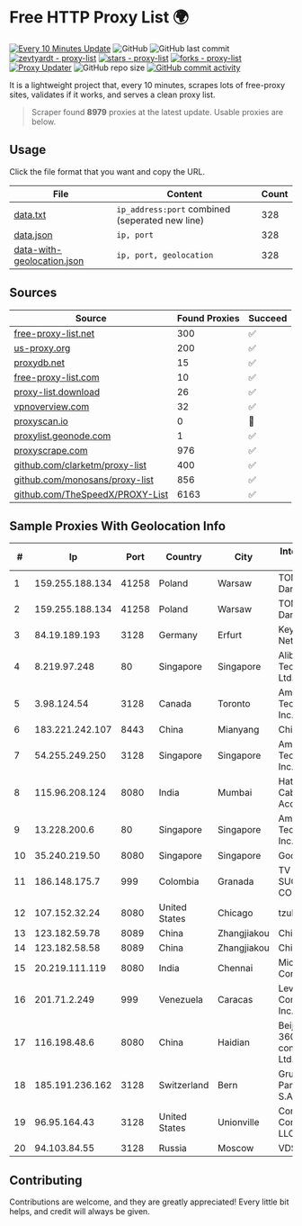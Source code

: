
# Free HTTP Proxy List 🌍

[![Every 10 Minutes Update](https://github.com/mertguvencli/http-proxy-list/actions/workflows/main.yml/badge.svg?branch=main)](https://github.com/mertguvencli/http-proxy-list/actions/workflows/main.yml)
![GitHub](https://img.shields.io/github/license/mertguvencli/http-proxy-list)
![GitHub last commit](https://img.shields.io/github/last-commit/mertguvencli/http-proxy-list)
[![zevtyardt - proxy-list](https://img.shields.io/static/v1?label=zevtyardt&message=proxy-list&color=blue&logo=github)](https://github.com/zevtyardt/proxy-list "Go to GitHub repo")
[![stars - proxy-list](https://img.shields.io/github/stars/zevtyardt/proxy-list?style=social)](https://github.com/zevtyardt/proxy-list)
[![forks - proxy-list](https://img.shields.io/github/forks/zevtyardt/proxy-list?style=social)](https://github.com/zevtyardt/proxy-list)
[![Proxy Updater](https://github.com/zevtyardt/proxy-list/workflows/Proxy%20Updater/badge.svg)](https://github.com/zevtyardt/proxy-list/actions?query=workflow:"Proxy+Updater")
![GitHub repo size](https://img.shields.io/github/repo-size/zevtyardt/proxy-list)
[![GitHub commit activity](https://img.shields.io/github/commit-activity/m/zevtyardt/proxy-list?logo=commits)](https://github.com/zevtyardt/proxy-list/commits/main)

It is a lightweight project that, every 10 minutes, scrapes lots of free-proxy sites, validates if it works, and serves a clean proxy list.

> Scraper found **8979** proxies at the latest update. Usable proxies are below.

## Usage

Click the file format that you want and copy the URL.

|File|Content|Count|
|----|-------|-----|
|[data.txt](https://raw.githubusercontent.com/mertguvencli/http-proxy-list/main/proxy-list/data.txt)|`ip_address:port` combined (seperated new line)|328|
|[data.json](https://raw.githubusercontent.com/mertguvencli/http-proxy-list/main/proxy-list/data.json)|`ip, port`|328|
|[data-with-geolocation.json](https://raw.githubusercontent.com/mertguvencli/http-proxy-list/main/proxy-list/data-with-geolocation.json)|`ip, port, geolocation`|328|

## Sources

|Source|Found Proxies|Succeed|
|------|-------------|-------|
|[free-proxy-list.net](https://free-proxy-list.net)|300|✅|
|[us-proxy.org](https://www.us-proxy.org)|200|✅|
|[proxydb.net](http://proxydb.net)|15|✅|
|[free-proxy-list.com](https://free-proxy-list.com/?page=&port=&type%5B%5D=http&type%5B%5D=https&up_time=0&search=Search)|10|✅|
|[proxy-list.download](https://www.proxy-list.download/HTTP)|26|✅|
|[vpnoverview.com](https://vpnoverview.com/privacy/anonymous-browsing/free-proxy-servers)|32|✅|
|[proxyscan.io](https://www.proxyscan.io)|0|🚫|
|[proxylist.geonode.com](https://proxylist.geonode.com/api/proxy-list?limit=300&page=1&sort_by=lastChecked&sort_type=desc&protocols=http,https)|1|✅|
|[proxyscrape.com](https://api.proxyscrape.com/v2/?request=displayproxies&protocol=http&timeout=10000&country=all&ssl=all&anonymity=all)|976|✅|
|[github.com/clarketm/proxy-list](https://raw.githubusercontent.com/clarketm/proxy-list/master/proxy-list-raw.txt)|400|✅|
|[github.com/monosans/proxy-list](https://raw.githubusercontent.com/monosans/proxy-list/main/proxies/http.txt)|856|✅|
|[github.com/TheSpeedX/PROXY-List](https://raw.githubusercontent.com/TheSpeedX/PROXY-List/master/http.txt)|6163|✅|


## Sample Proxies With Geolocation Info

|#|Ip|Port|Country|City|Internet Service Provider|
|-|--|----|-------|----|-------------------------|
|1|159.255.188.134|41258|Poland|Warsaw|TOM-NET s.c. Dariusz Koper|
|2|159.255.188.134|41258|Poland|Warsaw|TOM-NET s.c. Dariusz Koper|
|3|84.19.189.193|3128|Germany|Erfurt|Keyweb AG IP Network|
|4|8.219.97.248|80|Singapore|Singapore|Alibaba (US) Technology Co., Ltd.|
|5|3.98.124.54|3128|Canada|Toronto|Amazon Technologies Inc.|
|6|183.221.242.107|8443|China|Mianyang|China Mobile|
|7|54.255.249.250|3128|Singapore|Singapore|Amazon Technologies Inc.|
|8|115.96.208.124|8080|India|Mumbai|Hathway IP over Cable Internet Access|
|9|13.228.200.6|80|Singapore|Singapore|Amazon Technologies Inc.|
|10|35.240.219.50|8080|Singapore|Singapore|Google LLC|
|11|186.148.175.7|999|Colombia|Granada|TV AZTECA SUCURSAL COLOMBIA|
|12|107.152.32.24|8080|United States|Chicago|tzulo, inc.|
|13|123.182.59.78|8089|China|Zhangjiakou|Chinanet|
|14|123.182.58.58|8089|China|Zhangjiakou|Chinanet|
|15|20.219.111.119|8080|India|Chennai|Microsoft Corporation|
|16|201.71.2.249|999|Venezuela|Caracas|Level 3 Communications, Inc.|
|17|116.198.48.6|8080|China|Haidian|Beijing Jingdong 360 Degree E-commerce Co., Ltd.|
|18|185.191.236.162|3128|Switzerland|Bern|Grupo Panaglobal 15 S.A|
|19|96.95.164.43|3128|United States|Unionville|Comcast Cable Communications, LLC|
|20|94.103.84.55|3128|Russia|Moscow|VDSINA|



## Contributing

Contributions are welcome, and they are greatly appreciated! Every
little bit helps, and credit will always be given.

